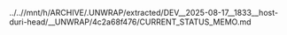 ../..//mnt/h/ARCHIVE/.UNWRAP/extracted/DEV__2025-08-17__1833__host-duri-head/__UNWRAP/4c2a68f476/CURRENT_STATUS_MEMO.md